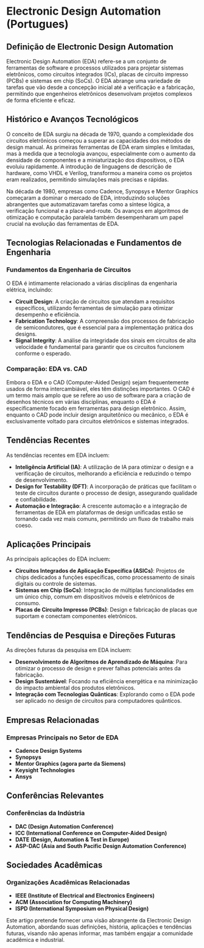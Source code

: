 # Electronic Design Automation (Portugues)

## Definição de Electronic Design Automation

Electronic Design Automation (EDA) refere-se a um conjunto de ferramentas de software e processos utilizados para projetar sistemas eletrônicos, como circuitos integrados (ICs), placas de circuito impresso (PCBs) e sistemas em chip (SoCs). O EDA abrange uma variedade de tarefas que vão desde a concepção inicial até a verificação e a fabricação, permitindo que engenheiros eletrônicos desenvolvam projetos complexos de forma eficiente e eficaz.

## Histórico e Avanços Tecnológicos

O conceito de EDA surgiu na década de 1970, quando a complexidade dos circuitos eletrônicos começou a superar as capacidades dos métodos de design manual. As primeiras ferramentas de EDA eram simples e limitadas, mas à medida que a tecnologia avançou, especialmente com o aumento da densidade de componentes e a miniaturização dos dispositivos, o EDA evoluiu rapidamente. A introdução de linguagens de descrição de hardware, como VHDL e Verilog, transformou a maneira como os projetos eram realizados, permitindo simulações mais precisas e rápidas.

Na década de 1980, empresas como Cadence, Synopsys e Mentor Graphics começaram a dominar o mercado de EDA, introduzindo soluções abrangentes que automatizavam tarefas como a síntese lógica, a verificação funcional e a place-and-route. Os avanços em algoritmos de otimização e computação paralela também desempenharam um papel crucial na evolução das ferramentas de EDA.

## Tecnologias Relacionadas e Fundamentos de Engenharia

### Fundamentos da Engenharia de Circuitos

O EDA é intimamente relacionado a várias disciplinas da engenharia elétrica, incluindo:

- **Circuit Design**: A criação de circuitos que atendam a requisitos específicos, utilizando ferramentas de simulação para otimizar desempenho e eficiência.
- **Fabrication Technology**: A compreensão dos processos de fabricação de semicondutores, que é essencial para a implementação prática dos designs.
- **Signal Integrity**: A análise da integridade dos sinais em circuitos de alta velocidade é fundamental para garantir que os circuitos funcionem conforme o esperado.

### Comparação: EDA vs. CAD

Embora o EDA e o CAD (Computer-Aided Design) sejam frequentemente usados de forma intercambiável, eles têm distinções importantes. O CAD é um termo mais amplo que se refere ao uso de software para a criação de desenhos técnicos em várias disciplinas, enquanto o EDA é especificamente focado em ferramentas para design eletrônico. Assim, enquanto o CAD pode incluir design arquitetônico ou mecânico, o EDA é exclusivamente voltado para circuitos eletrônicos e sistemas integrados.

## Tendências Recentes

As tendências recentes em EDA incluem:

- **Inteligência Artificial (IA)**: A utilização de IA para otimizar o design e a verificação de circuitos, melhorando a eficiência e reduzindo o tempo de desenvolvimento.
- **Design for Testability (DFT)**: A incorporação de práticas que facilitam o teste de circuitos durante o processo de design, assegurando qualidade e confiabilidade.
- **Automação e Integração**: A crescente automação e a integração de ferramentas de EDA em plataformas de design unificadas estão se tornando cada vez mais comuns, permitindo um fluxo de trabalho mais coeso.

## Aplicações Principais

As principais aplicações do EDA incluem:

- **Circuitos Integrados de Aplicação Específica (ASICs)**: Projetos de chips dedicados a funções específicas, como processamento de sinais digitais ou controle de sistemas.
- **Sistemas em Chip (SoCs)**: Integração de múltiplas funcionalidades em um único chip, comum em dispositivos móveis e eletrônicos de consumo.
- **Placas de Circuito Impresso (PCBs)**: Design e fabricação de placas que suportam e conectam componentes eletrônicos.

## Tendências de Pesquisa e Direções Futuras

As direções futuras da pesquisa em EDA incluem:

- **Desenvolvimento de Algoritmos de Aprendizado de Máquina**: Para otimizar o processo de design e prever falhas potenciais antes da fabricação.
- **Design Sustentável**: Focando na eficiência energética e na minimização do impacto ambiental dos produtos eletrônicos.
- **Integração com Tecnologias Quânticas**: Explorando como o EDA pode ser aplicado no design de circuitos para computadores quânticos.

## Empresas Relacionadas

### Empresas Principais no Setor de EDA

- **Cadence Design Systems**
- **Synopsys**
- **Mentor Graphics (agora parte da Siemens)**
- **Keysight Technologies**
- **Ansys**

## Conferências Relevantes

### Conferências da Indústria

- **DAC (Design Automation Conference)**
- **ICC (International Conference on Computer-Aided Design)**
- **DATE (Design, Automation & Test in Europe)**
- **ASP-DAC (Asia and South Pacific Design Automation Conference)**

## Sociedades Acadêmicas

### Organizações Acadêmicas Relacionadas

- **IEEE (Institute of Electrical and Electronics Engineers)**
- **ACM (Association for Computing Machinery)**
- **ISPD (International Symposium on Physical Design)**

Este artigo pretende fornecer uma visão abrangente da Electronic Design Automation, abordando suas definições, história, aplicações e tendências futuras, visando não apenas informar, mas também engajar a comunidade acadêmica e industrial.